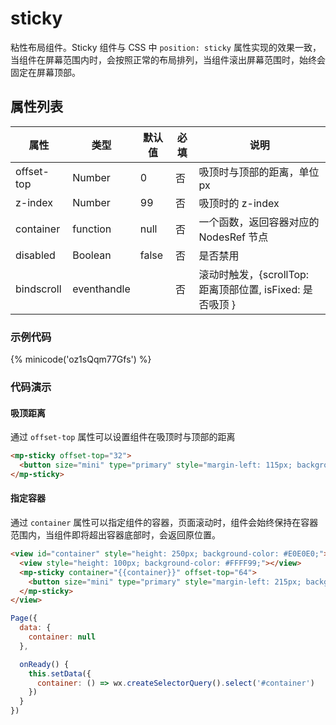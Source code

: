 # sticky

粘性布局组件。Sticky 组件与 CSS 中 `position: sticky` 属性实现的效果一致，当组件在屏幕范围内时，会按照正常的布局排列，当组件滚出屏幕范围时，始终会固定在屏幕顶部。

## 属性列表

| 属性       | 类型        | 默认值 | 必填 | 说明                                                      |
| ---------- | ----------- | ------ | ---- | --------------------------------------------------------- |
| offset-top | Number      | 0      | 否   | 吸顶时与顶部的距离，单位px                                |
| z-index    | Number      | 99     | 否   | 吸顶时的 z-index                                          |
| container  | function    | null   | 否   | 一个函数，返回容器对应的 NodesRef 节点                    |
| disabled   | Boolean     | false  | 否   | 是否禁用                                                  |
| bindscroll | eventhandle |        | 否   | 滚动时触发，{scrollTop: 距离顶部位置, isFixed: 是否吸顶 } |

### 示例代码

{% minicode('oz1sQqm77Gfs') %}

### 代码演示

#### 吸顶距离
通过 `offset-top` 属性可以设置组件在吸顶时与顶部的距离

```html
<mp-sticky offset-top="32">
  <button size="mini" type="primary" style="margin-left: 115px; background-color: #1989fa">吸顶距离</button>
</mp-sticky>
```

#### 指定容器

通过 `container` 属性可以指定组件的容器，页面滚动时，组件会始终保持在容器范围内，当组件即将超出容器底部时，会返回原位置。

```html
<view id="container" style="height: 250px; background-color: #E0E0E0;">
  <view style="height: 100px; background-color: #FFFF99;"></view>
  <mp-sticky container="{{container}}" offset-top="64">
    <button size="mini" type="primary" style="margin-left: 215px; background-color: #ff976a">指定容器</button>
  </mp-sticky>
</view>
```
```js
Page({
  data: {
    container: null
  },

  onReady() {
    this.setData({
      container: () => wx.createSelectorQuery().select('#container')
    })
  }
})
```